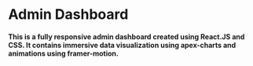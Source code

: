 # Admin Dashboard

#### This is a fully responsive admin dashboard created using React.JS and CSS. It contains immersive data visualization using apex-charts and animations using framer-motion.
